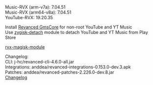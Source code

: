 Music-RVX (arm-v7a): 7.04.51  
Music-RVX (arm64-v8a): 7.04.51  
YouTube-RVX: 19.20.35  

Install [Revanced GmsCore](https://github.com/ReVanced/GmsCore/releases) for non-root YouTube and YT Music  
Use [zygisk-detach](https://github.com/j-hc/zygisk-detach) module to detach YouTube and YT Music from Play Store  

[rvx-magisk-module](https://github.com/LemonyOwO/rvx-magisk-module)  

Changelog:  
CLI: j-hc/revanced-cli-4.6.0-all.jar  
Integrations: anddea/revanced-integrations-0.153.0-dev.3.apk  
Patches: anddea/revanced-patches-2.226.0-dev.8.jar  
[Changelog](https://github.com/anddea/revanced-patches/releases/tag/vdev.8)  
